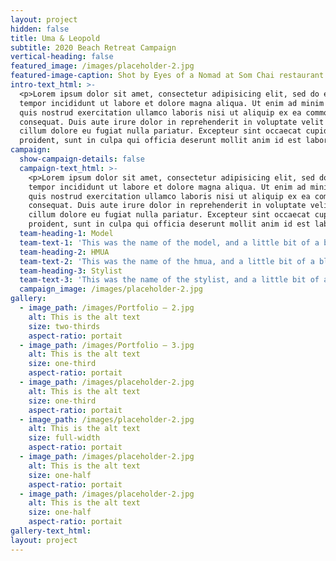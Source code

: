 ```yaml
---
layout: project
hidden: false
title: Uma & Leopold
subtitle: 2020 Beach Retreat Campaign
vertical-heading: false
featured_image: /images/placeholder-2.jpg
featured-image-caption: Shot by Eyes of a Nomad at Som Chai restaurant
intro-text_html: >-
  <p>Lorem ipsum dolor sit amet, consectetur adipisicing elit, sed do eiusmod
  tempor incididunt ut labore et dolore magna aliqua. Ut enim ad minim veniam,
  quis nostrud exercitation ullamco laboris nisi ut aliquip ex ea commodo
  consequat. Duis aute irure dolor in reprehenderit in voluptate velit esse
  cillum dolore eu fugiat nulla pariatur. Excepteur sint occaecat cupidatat non
  proident, sunt in culpa qui officia deserunt mollit anim id est laborum.</p>
campaign:
  show-campaign-details: false
  campaign-text_html: >-
    <p>Lorem ipsum dolor sit amet, consectetur adipisicing elit, sed do eiusmod
    tempor incididunt ut labore et dolore magna aliqua. Ut enim ad minim veniam,
    quis nostrud exercitation ullamco laboris nisi ut aliquip ex ea commodo
    consequat. Duis aute irure dolor in reprehenderit in voluptate velit esse
    cillum dolore eu fugiat nulla pariatur. Excepteur sint occaecat cupidatat non
    proident, sunt in culpa qui officia deserunt mollit anim id est laborum.</p>
  team-heading-1: Model
  team-text-1: 'This was the name of the model, and a little bit of a blurb about her.'
  team-heading-2: HMUA
  team-text-2: 'This was the name of the hmua, and a little bit of a blurb about her.'
  team-heading-3: Stylist
  team-text-3: 'This was the name of the stylist, and a little bit of a blurb about her.'
  campaign_image: /images/placeholder-2.jpg
gallery:
  - image_path: /images/Portfolio – 2.jpg
    alt: This is the alt text
    size: two-thirds
    aspect-ratio: portait
  - image_path: /images/Portfolio – 3.jpg
    alt: This is the alt text
    size: one-third
    aspect-ratio: portait
  - image_path: /images/placeholder-2.jpg
    alt: This is the alt text
    size: one-third
    aspect-ratio: portait
  - image_path: /images/placeholder-2.jpg
    alt: This is the alt text
    size: full-width
    aspect-ratio: portait
  - image_path: /images/placeholder-2.jpg
    alt: This is the alt text
    size: one-half
    aspect-ratio: portait
  - image_path: /images/placeholder-2.jpg
    alt: This is the alt text
    size: one-half
    aspect-ratio: portait
gallery-text_html:
layout: project
---
```

